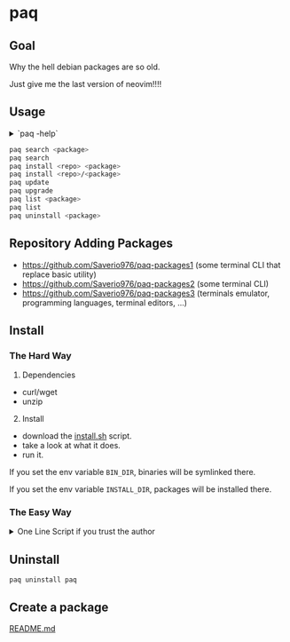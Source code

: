 # paq

## Goal

Why the hell debian packages are so old.

Just give me the last version of neovim!!!!

## Usage

<details>
  <summary>`paq -help`</summary>

```txt
Usage: paq [flags] [commands]

WIP side project package manager
List of packages (repos) can be added with `paq config`

Flags:
  -help               Prints help information.
  -version            Prints version information.
  -man                Prints the auto-generated manpage.

Commands:
  install             install a package from a repo
  uninstall           uninstall a package
  update              update all repos
  upgrade             upgrade all packages
  search              search for a package name in all repos. If no search_term is provided, all packages will be displayed
  list                list packages installed. If no search_term is provided, all packages will be displayed
  config              config management tools
  help                Prints help information.
  version             Prints version information.
  man                 Prints the auto-generated manpage.
```

</details>

```bash
paq search <package>
paq search
paq install <repo> <package>
paq install <repo>/<package>
paq update
paq upgrade
paq list <package>
paq list
paq uninstall <package>
```

## Repository Adding Packages

- <https://github.com/Saverio976/paq-packages1> (some terminal CLI that replace basic utility)
- <https://github.com/Saverio976/paq-packages2> (some terminal CLI)
- <https://github.com/Saverio976/paq-packages3> (terminals emulator, programming languages, terminal editors, ...)

## Install

### The Hard Way

1. Dependencies

  - curl/wget
  - unzip

2. Install

  - download the [install.sh](https://raw.githubusercontent.com/Saverio976/paq/main/install.sh) script.
  - take a look at what it does.
  - run it.

  If you set the env variable `BIN_DIR`, binaries will be symlinked there.

  If you set the env variable `INSTALL_DIR`, packages will be installed there.

### The Easy Way

<details>
  <summary>One Line Script if you trust the author</summary>

```bash
curl -fsSL https://raw.githubusercontent.com/Saverio976/paq/main/install.sh | \
  BIN_DIR="$HOME/.local/bin" bash
```

</details>

## Uninstall

```
paq uninstall paq
```

## Create a package

[README.md](./packages/README.md)
